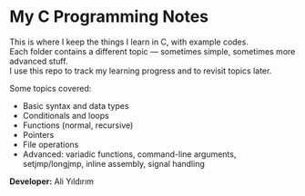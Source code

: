 # My C Programming Notes

This is where I keep the things I learn in C, with example codes.  
Each folder contains a different topic — sometimes simple, sometimes more advanced stuff.  
I use this repo to track my learning progress and to revisit topics later.

Some topics covered:
- Basic syntax and data types
- Conditionals and loops
- Functions (normal, recursive)
- Pointers
- File operations
- Advanced: variadic functions, command-line arguments, setjmp/longjmp, inline assembly, signal handling

**Developer:** Ali Yıldırım
